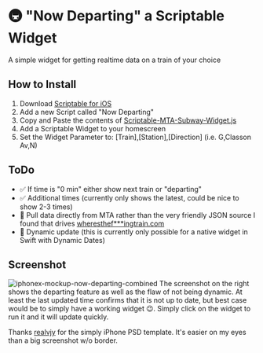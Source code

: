 # 🚇 "Now Departing" a Scriptable Widget
A simple widget for getting realtime data on a train of your choice

## How to Install
1. Download [Scriptable for iOS](https://apps.apple.com/us/app/scriptable/id1405459188)
2. Add a new Script called "Now Departing"
3. Copy and Paste the contents of [Scriptable-MTA-Subway-Widget.js](https://raw.githubusercontent.com/jbobrow/MTA-Subway-Now-Departing/main/Scriptable-MTA-Subway-Widget.js)
4. Add a Scriptable Widget to your homescreen
5. Set the Widget Parameter to: [Train],[Station],[Direction] (i.e. G,Classon Av,N) 

## ToDo
- ✅ If time is "0 min" either show next train or "departing"
- ✅ Additional times (currently only shows the latest, could be nice to show 2-3 times)
- 🔲 Pull data directly from MTA rather than the very friendly JSON source I found that drives [wheresthef***ingtrain.com](https://wheresthefuckingtrain.com/)
- 🔲 Dynamic update (this is currently only possible for a native widget in Swift with Dynamic Dates)

## Screenshot
![iphonex-mockup-now-departing-combined](https://user-images.githubusercontent.com/772799/209721780-61d58e9b-72dc-48ec-80ce-e1c3170d6984.png)
The screenshot on the right shows the departing feature as well as the flaw of not being dynamic. At least the last updated time confirms that it is not up to date, but best case would be to simply have a working widget 😉. Simply click on the widget to run it and it will update quickly.  

Thanks [realvjy](https://dribbble.com/realvjy) for the simply iPhone PSD template. It's easier on my eyes than a big screenshot w/o border.
